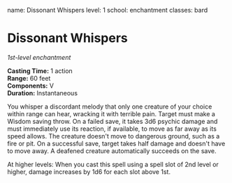 name: Dissonant Whispers
level: 1
school: enchantment
classes: bard

# Dissonant Whispers
_1st-level enchantment_ 

**Casting Time:** 1 action    
**Range:** 60 feet    
**Components:** V    
**Duration:** Instantaneous 

You whisper a discordant melody that only one creature of your choice within range can hear, wracking it with terrible pain.
Target must make a Wisdom saving throw.
On a failed save, it takes 3d6 psychic damage and must immediately use its reaction, if available, to move as far away as its speed allows.
The creature doesn't move to dangerous ground, such as a fire or pit.
On a successful save, target takes half damage and doesn't have to move away. A deafened creature automatically succeeds on the save.

At higher levels: When you cast this spell using a spell slot of 2nd level or higher, damage increases by 1d6 for each slot above 1st.
